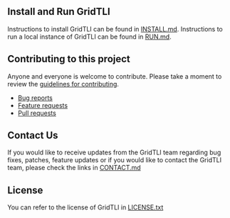 Install and Run GridTLI
----------------------------
Instructions to install GridTLI can be found in [INSTALL.md](INSTALL.md). Instructions to run a local instance of GridTLI can be found in [RUN.md](RUN.md).


Contributing to this project
----------------------------

Anyone and everyone is welcome to contribute. Please take a moment to
review the [guidelines for contributing](CONTRIBUTING.md).

* [Bug reports](CONTRIBUTING.md#bugs)
* [Feature requests](CONTRIBUTING.md#features)
* [Pull requests](CONTRIBUTING.md#pull-requests)

Contact Us
----------------------------
If you would like to receive updates from the GridTLI team regarding bug fixes, patches, feature updates or if you would like to contact the GridTLI team, please check the links in [CONTACT.md](CONTACT.md)


License
----------------------------
You can refer to the license of GridTLI in [LICENSE.txt](LICENSE.txt)
